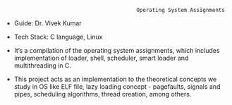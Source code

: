                                               Operating System Assignments 

  * Guide: Dr. Vivek Kumar

  * Tech Stack: C language, Linux

 * It’s a compilation of the operating system assignments, which includes implementation of loader, shell, scheduler, smart loader and multithreading in C.

 * This project acts as an implementation to the theoretical concepts we study in OS like  ELF file, lazy loading concept - pagefaults, signals and pipes, scheduling algorithms, thread creation, among others.
